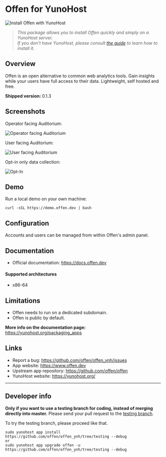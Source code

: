 # Offen for YunoHost

![Install Offen with YunoHost](https://install-app.yunohost.org/install-with-yunohost.png)

> *This package allows you to install Offen quickly and simply on a YunoHost server.  
If you don't have YunoHost, please consult [the guide](https://yunohost.org/#/install) to learn how to install it.*

## Overview

Offen is an open alternative to common web analytics tools.
Gain insights while your users have full access to their data.
Lightweight, self hosted and free.

**Shipped version:** 0.1.3

## Screenshots

Operator facing Auditorium:

![Operator facing Auditorium](https://offen.github.io/press-kit/offen-screenshots/offen_operator_01.png)

User facing Auditorium:

![User facing Auditorium](https://offen.github.io/press-kit/offen-screenshots/offen_user_01.png)

Opt-in only data collection:

![Opt-In](https://offen.github.io/press-kit/offen-screenshots/offen_banner_01.png)

## Demo

Run a local demo on your own machine:

```
curl -sSL https://demo.offen.dev | bash
```

## Configuration

Accounts and users can be managed from within Offen's admin panel.

## Documentation

 * Official documentation: https://docs.offen.dev

#### Supported architectures

* x86-64

## Limitations

* Offen needs to run on a dedicated subdomain.
* Offen is public by default.

**More info on the documentation page:**  
https://yunohost.org/packaging_apps

## Links

 * Report a bug: https://github.com/offen/offen_ynh/issues
 * App website: https://www.offen.dev
 * Upstream app repository: https://github.com/offen/offen
 * YunoHost website: https://yunohost.org/

---

Developer info
----------------

**Only if you want to use a testing branch for coding, instead of merging directly into master.**
Please send your pull request to the [testing branch](https://github.com/offen/offen_ynh/tree/testing).

To try the testing branch, please proceed like that.
```
sudo yunohost app install https://github.com/offen/offen_ynh/tree/testing --debug
or
sudo yunohost app upgrade offen -u https://github.com/offen/offen_ynh/tree/testing --debug
```
